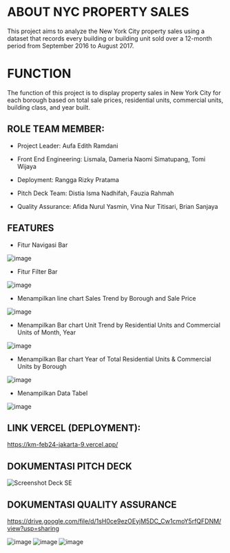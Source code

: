 # ABOUT NYC PROPERTY SALES

This project aims to analyze the New York City property sales using a dataset that records every building or building unit sold over a 12-month period from September 2016 to August 2017.

# FUNCTION

The function of this project is to display property sales in New York City for each borough based on total sale prices, residential units, commercial units, building class, and year built.

## ROLE TEAM MEMBER:

- Project Leader: Aufa Edith Ramdani

- Front End Engineering: Lismala, Dameria Naomi Simatupang, Tomi Wijaya

- Deployment: Rangga Rizky Pratama

- Pitch Deck Team: Distia Isma Nadhifah, Fauzia Rahmah

- Quality Assurance: Afida Nurul Yasmin, Vina Nur Titisari, Brian Sanjaya

## FEATURES

* Fitur Navigasi Bar

![image](https://github.com/Jakarta-9/km-feb24-jakarta-9/assets/168116790/d7487f1b-3dab-403e-818a-a5b927777e53)

* Fitur Filter Bar

![image](https://github.com/Jakarta-9/km-feb24-jakarta-9/assets/168116790/bd00c658-8f61-4b03-824c-a2d1aa251e88)

* Menampilkan line chart Sales Trend by Borough and Sale Price

![image](https://github.com/Jakarta-9/km-feb24-jakarta-9/assets/168116790/3b09f8a2-2f88-416c-8fe8-30d269128df1)

* Menampilkan Bar chart Unit Trend by Residential Units and Commercial Units of Month, Year

![image](https://github.com/Jakarta-9/km-feb24-jakarta-9/assets/168116790/d2e53ffa-a4f6-46f8-ab2f-2b116c30089c)

* Menampilkan Bar chart Year of Total Residential Units & Commercial Units by Borough

![image](https://github.com/Jakarta-9/km-feb24-jakarta-9/assets/168116790/59a05630-89cc-422e-8411-e3f70d2ffb37)

* Menampilkan Data Tabel

![image](https://github.com/Jakarta-9/km-feb24-jakarta-9/assets/168116790/344be961-0919-4d9a-b56d-9113de26bd52)


## LINK VERCEL (DEPLOYMENT):

https://km-feb24-jakarta-9.vercel.app/

## DOKUMENTASI PITCH DECK

![Screenshot Deck SE](https://github.com/Kampus-Merdeka-Software-Engineering/km-feb24-jakarta-9/assets/167766113/fb988f0f-47cd-4bab-a386-aff6702152f4)

## DOKUMENTASI QUALITY ASSURANCE
https://drive.google.com/file/d/1sH0ce9ezOEyjM5DC_Cw1cmoY5rfQFDNM/view?usp=sharing

![image](https://github.com/Jakarta-9/km-feb24-jakarta-9/assets/168116790/154f509d-89b2-4cec-bb45-bcc3a3c59960)
![image](https://github.com/Jakarta-9/km-feb24-jakarta-9/assets/168116790/29df429d-c5db-4bd4-9b98-887a7675a091)
![image](https://github.com/Jakarta-9/km-feb24-jakarta-9/assets/168116790/26af4ffb-e360-4026-818f-d467c5a44b18)
